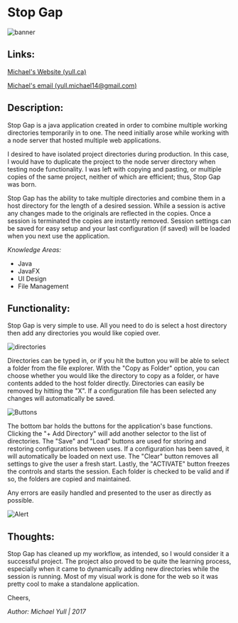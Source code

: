 # Stop Gap

![banner](https://www.yull.ca/stopgap/images/stopgapbanner1.png)

## Links:
[Michael's Website (yull.ca)](https://www.yull.ca)

[Michael's email (yull.michael14@gmail.com)](mailto:yull.michael14@gmail.com)

## Description:

Stop Gap is a java application created in order to combine multiple working directories temporarily in to one. The need initially arose while working with a node server that hosted multiple web applications.

I desired to have isolated project directories during production. In this case, I would have to duplicate the project to the node server directory when testing node functionality. I was left with copying and pasting, or multiple copies of the same project, neither of which are efficient; thus, Stop Gap was born. 

Stop Gap has the ability to take multiple directories and combine them in a host directory for the length of a desired session. While a session is active any changes made to the originals are reflected in the copies. Once a session is terminated the copies are instantly removed. Session settings can be saved for easy setup and your last configuration (if saved) will be loaded when you next use the application. 

*Knowledge Areas:*
* Java
* JavaFX
* UI Design
* File Management

## Functionality: 

Stop Gap is very simple to use. All you need to do is select a host directory then add any directories you would like copied over.

![directories](https://www.yull.ca/stopgap/images/stopgap2.png)

Directories can be typed in, or if you hit the button you will be able to select a folder from the file explorer. With the "Copy as Folder" option, you can choose whether you would like the directory to copy as a folder, or have contents added to the host folder directly. Directories can easily be removed by hitting the "X". If a configuration file has been selected any changes will automatically be saved.

![Buttons](https://www.yull.ca/stopgap/images/stopgap3.png)

The bottom bar holds the buttons for the application's base functions. Clicking the "+ Add Directory" will add another selector to the list of directories. The "Save" and "Load" buttons are used for storing and restoring configurations between uses. If a configuration has been saved, it will automatically be loaded on next use. The "Clear" button removes all settings to give the user a fresh start. Lastly, the "ACTIVATE" button freezes the controls and starts the session. Each folder is checked to be valid and if so, the folders are copied and maintained.

Any errors are easily handled and presented to the user as directly as possible. 

![Alert](https://www.yull.ca/stopgap/images/stopgap4.png)

## Thoughts:

Stop Gap has cleaned up my workflow, as intended, so I would consider it a successful project. The project also proved to be quite the learning process, especially when it came to dynamically adding new directories while the session is running. Most of my visual work is done for the web so it was pretty cool to make a standalone application. 

Cheers,

*Author: Michael Yull | 2017* 
